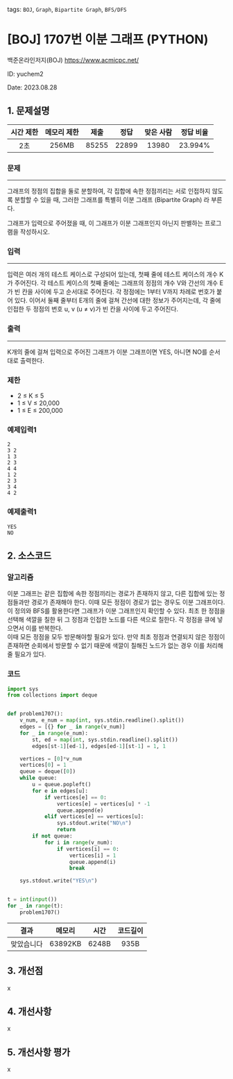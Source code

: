 tags: `BOJ`, `Graph`, `Bipartite Graph`, `BFS/DFS`
# [BOJ] 1707번 이분 그래프 (PYTHON)
백준온라인저지(BOJ) https://www.acmicpc.net/

ID: yuchem2

Date: 2023.08.28
## 1. 문제설명
| 시간 제한 | 메모리 제한 | 제출  | 정답 | 맞은 사람 | 정답 비율 |
| :---: | :---: | :---: | :---: | :---: | :---: |
| 2초  | 256MB | 85255 | 22899 | 13980 | 23.994% |

### 문제
---
그래프의 정점의 집합을 둘로 분할하여, 각 집합에 속한 정점끼리는 서로 인접하지 않도록 분할할 수 있을 때, 그러한 그래프를 특별히 이분 그래프 (Bipartite Graph) 라 부른다.

그래프가 입력으로 주어졌을 때, 이 그래프가 이분 그래프인지 아닌지 판별하는 프로그램을 작성하시오.

### 입력
---
입력은 여러 개의 테스트 케이스로 구성되어 있는데, 첫째 줄에 테스트 케이스의 개수 K가 주어진다. 각 테스트 케이스의 첫째 줄에는 그래프의 정점의 개수 V와 간선의 개수 E가 빈 칸을 사이에 두고 순서대로 주어진다. 각 정점에는 1부터 V까지 차례로 번호가 붙어 있다. 이어서 둘째 줄부터 E개의 줄에 걸쳐 간선에 대한 정보가 주어지는데, 각 줄에 인접한 두 정점의 번호 u, v (u ≠ v)가 빈 칸을 사이에 두고 주어진다. 

### 출력
---
K개의 줄에 걸쳐 입력으로 주어진 그래프가 이분 그래프이면 YES, 아니면 NO를 순서대로 출력한다.

### 제한

+ 2 ≤ K ≤ 5
+ 1 ≤ V ≤ 20,000
+ 1 ≤ E ≤ 200,000

### 예제입력1
```
2
3 2
1 3
2 3
4 4
1 2
2 3
3 4
4 2
```
### 예제출력1
```
YES
NO
```
## 2. 소스코드

### 알고리즘
이분 그래프는 같은 집합에 속한 정점끼리는 경로가 존재하지 않고, 다른 집합에 있는 정점들과만 경로가 존재해야 한다. 이때 모든 정점이 경로가 없는 경우도 이분 그래프이다.  
이 정의와 BFS를 활용한다면 그래프가 이분 그래프인지 확인할 수 있다. 최초 한 정점을 선택해 색깔을 칠한 뒤 그 정점과 인접한 노드를 다른 색으로 칠한다. 각 정점을 큐에 넣으면서 이를 반복한다.  
이때 모든 정점을 모두 방문해야할 필요가 있다. 만약 최초 정점과 연결되지 않은 정점이 존재하면 순회에서 방문할 수 없기 때문에 색깔이 칠해진 노드가 없는 경우 이를 처리해 줄 필요가 있다. 

### 코드
```Python
import sys
from collections import deque


def problem1707():
    v_num, e_num = map(int, sys.stdin.readline().split())
    edges = [{} for _ in range(v_num)]
    for _ in range(e_num):
        st, ed = map(int, sys.stdin.readline().split())
        edges[st-1][ed-1], edges[ed-1][st-1] = 1, 1

    vertices = [0]*v_num
    vertices[0] = 1
    queue = deque([0])
    while queue:
        u = queue.popleft()
        for e in edges[u]:
            if vertices[e] == 0:
                vertices[e] = vertices[u] * -1
                queue.append(e)
            elif vertices[e] == vertices[u]:
                sys.stdout.write("NO\n")
                return
        if not queue:
            for i in range(v_num):
                if vertices[i] == 0:
                    vertices[i] = 1
                    queue.append(i)
                    break

    sys.stdout.write("YES\n")


t = int(input())
for _ in range(t):
    problem1707()

```

| 결과 | 메모리 | 시간 | 코드길이 |
|:---:|:-----: | :---: | :----: |
| 맞았습니다 | 63892KB | 6248B | 935B |

## 3. 개선점
x
## 4. 개선사항
x
## 5. 개선사항 평가
x
